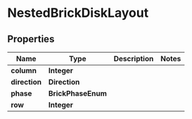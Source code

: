 

# NestedBrickDiskLayout


## Properties

Name | Type | Description | Notes
------------ | ------------- | ------------- | -------------
**column** | **Integer** |  | 
**direction** | **Direction** |  | 
**phase** | **BrickPhaseEnum** |  | 
**row** | **Integer** |  | 




